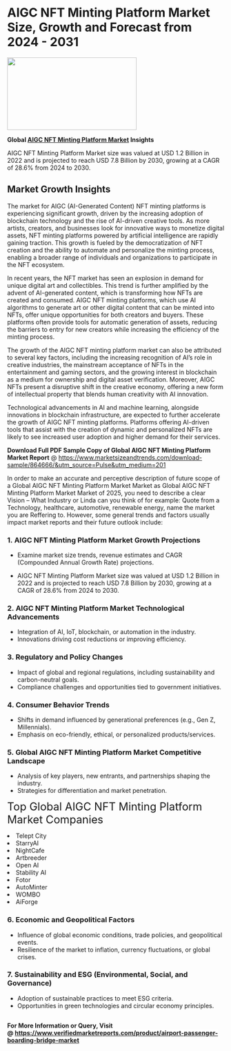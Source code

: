 <H1>AIGC NFT Minting Platform Market Size, Growth and Forecast from 2024 - 2031</H1><img class="aligncenter size-medium wp-image-584254" src="https://thirdeyenews.in/wp-content/uploads/2024/09/Global-Market-Research-300x168.jpeg" alt="" width="300" height="168" /><p><strong>Global&nbsp;<a href="https://www.marketsizeandtrends.com/download-sample/864666/&amp;utm_source=Pulse&amp;utm_medium=201">AIGC NFT Minting Platform Market</a> Insights</strong></p><p>AIGC NFT Minting Platform Market size was valued at USD 1.2 Billion in 2022 and is projected to reach USD 7.8 Billion by 2030, growing at a CAGR of 28.6% from 2024 to 2030.</p><p><h2>Market Growth Insights</h2> <p>The market for AIGC (AI-Generated Content) NFT minting platforms is experiencing significant growth, driven by the increasing adoption of blockchain technology and the rise of AI-driven creative tools. As more artists, creators, and businesses look for innovative ways to monetize digital assets, NFT minting platforms powered by artificial intelligence are rapidly gaining traction. This growth is fueled by the democratization of NFT creation and the ability to automate and personalize the minting process, enabling a broader range of individuals and organizations to participate in the NFT ecosystem.</p> <p></p> <p>In recent years, the NFT market has seen an explosion in demand for unique digital art and collectibles. This trend is further amplified by the advent of AI-generated content, which is transforming how NFTs are created and consumed. AIGC NFT minting platforms, which use AI algorithms to generate art or other digital content that can be minted into NFTs, offer unique opportunities for both creators and buyers. These platforms often provide tools for automatic generation of assets, reducing the barriers to entry for new creators while increasing the efficiency of the minting process.</p> <p>The growth of the AIGC NFT minting platform market can also be attributed to several key factors, including the increasing recognition of AI’s role in creative industries, the mainstream acceptance of NFTs in the entertainment and gaming sectors, and the growing interest in blockchain as a medium for ownership and digital asset verification. Moreover, AIGC NFTs present a disruptive shift in the creative economy, offering a new form of intellectual property that blends human creativity with AI innovation.</p> <p>Technological advancements in AI and machine learning, alongside innovations in blockchain infrastructure, are expected to further accelerate the growth of AIGC NFT minting platforms. Platforms offering AI-driven tools that assist with the creation of dynamic and personalized NFTs are likely to see increased user adoption and higher demand for their services.</p> <p></p><p><span class=""><strong>Download Full PDF Sample Copy of Global AIGC NFT Minting Platform Market Report</strong> @ <a href="https://www.marketsizeandtrends.com/download-sample/864666/&amp;utm_source=Pulse&amp;utm_medium=201" target="_blank">https://www.marketsizeandtrends.com/download-sample/864666/&amp;utm_source=Pulse&amp;utm_medium=201</a></span></p><p>In order to make an accurate and perceptive description of future scope of a Global&nbsp;AIGC NFT Minting Platform Market Market as Global&nbsp;AIGC NFT Minting Platform Market Market of 2025, you need to describe a clear Vision &ndash; What Industry or Linda can you think of for example: Quote from a Technology, healthcare, automotive, renewable energy, name the market you are Reffering to. However, some general trends and factors usually impact market reports and their future outlook include:</p><h3>1.&nbsp;<strong>AIGC NFT Minting Platform Market Growth Projections</strong></h3><ul><li>Examine market size trends, revenue estimates and CAGR (Compounded Annual Growth Rate) projections.</li><li><p>AIGC NFT Minting Platform Market size was valued at USD 1.2 Billion in 2022 and is projected to reach USD 7.8 Billion by 2030, growing at a CAGR of 28.6% from 2024 to 2030.</p></li></ul><h3>2.&nbsp;<strong>AIGC NFT Minting Platform Market Technological Advancements</strong></h3><ul><li>Integration of AI, IoT, blockchain, or automation in the industry.</li><li>Innovations driving cost reductions or improving efficiency.</li></ul><h3>3.&nbsp;<strong>Regulatory and Policy Changes</strong></h3><ul><li>Impact of global and regional regulations, including sustainability and carbon-neutral goals.</li><li>Compliance challenges and opportunities tied to government initiatives.</li></ul><h3>4.&nbsp;<strong>Consumer Behavior Trends</strong></h3><ul><li>Shifts in demand influenced by generational preferences (e.g., Gen Z, Millennials).</li><li>Emphasis on eco-friendly, ethical, or personalized products/services.</li></ul><h3>5.&nbsp;<strong>Global AIGC NFT Minting Platform Market Competitive Landscape</strong></h3><ul><li>Analysis of key players, new entrants, and partnerships shaping the industry.</li><li>Strategies for differentiation and market penetration.</li></ul><p data-pm-slice="1 1 []"><span style="color: inherit; font-family: inherit; font-size: 25px;">Top Global AIGC NFT Minting Platform Market Companies</span></p><div class="" data-test-id=""><p><li>Telept City</li><li> StarryAI</li><li> NightCafe</li><li> Artbreeder</li><li> Open AI</li><li> Stability AI</li><li> Fotor</li><li> AutoMinter</li><li> WOMBO</li><li> AiForge</li></p></div><h3>6.&nbsp;<strong>Economic and Geopolitical Factors</strong></h3><ul><li>Influence of global economic conditions, trade policies, and geopolitical events.</li><li>Resilience of the market to inflation, currency fluctuations, or global crises.</li></ul><h3>7.&nbsp;<strong>Sustainability and ESG (Environmental, Social, and Governance)</strong></h3><ul><li>Adoption of sustainable practices to meet ESG criteria.</li><li>Opportunities in green technologies and circular economy principles.</li></ul><h2><strong style="font-size: 14px;">For More Information or Query, Visit @&nbsp;</strong><a style="background-color: #ffffff; font-size: 14px;" href="https://www.marketsizeandtrends.com/report/aigc-nft-minting-platform-market/" target="_blank">https://www.verifiedmarketreports.com/product/airport-passenger-boarding-bridge-market</a></h2>
